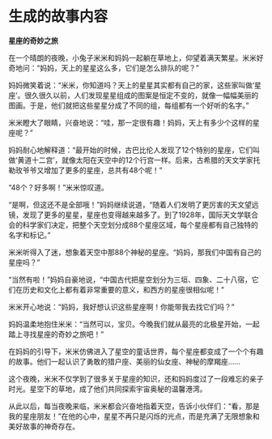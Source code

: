 # 生成的故事内容

**星座的奇妙之旅**

在一个晴朗的夜晚，小兔子米米和妈妈一起躺在草地上，仰望着满天繁星。米米好奇地问：“妈妈，天上的星星这么多，它们是怎么排队的呢？”

妈妈微笑着说：“米米，你知道吗？天上的星星其实都有自己的家，这些家叫做‘星座’。很久很久以前，人们发现星星组成的图案是恒定不变的，就像一幅幅美丽的图画。于是，他们就把这些星星分成了不同的组，每组都有一个好听的名字。”

米米瞪大了眼睛，兴奋地说：“哇，那一定很有趣！妈妈，天上有多少个这样的星座呢？”

妈妈耐心地解释道：“最开始的时候，古巴比伦人发现了12个特别的星座，它们叫做‘黄道十二宫’，就像太阳在天空中的12个行宫一样。后来，古希腊的天文学家托勒玫爷爷又增加了更多的星座，总共有48个呢！”

“48个？好多啊！”米米惊叹道。

“是啊，但这还不是全部哦！”妈妈继续说道，“随着人们发明了更厉害的天文望远镜，发现了更多的星星，星座也变得越来越多了。到了1928年，国际天文学联合会的科学家们决定，把整个天空划分成88个星座区域，每个星座都有自己独特的名字和标记。”

米米听得入了迷，想象着天空中那88个神秘的星座。“妈妈，那我们中国有自己的星座吗？”

“当然有啦！”妈妈自豪地说，“中国古代把星空划分为三垣、四象、二十八宿，它们在历史和文化上都有着非常重要的意义，和西方的星座很相似呢！”

米米开心地说：“妈妈，我好想认识这些星座啊！你能带我去找它们吗？”

妈妈温柔地抱住米米：“当然可以，宝贝。今晚我们就从最亮的北极星开始，一起踏上寻找星座的奇妙之旅吧！”

在妈妈的引导下，米米仿佛进入了星空的童话世界，每个星座都变成了一个个有趣的故事。他们一起认识了勇敢的猎户座、美丽的仙女座、神秘的摩羯座……

这个夜晚，米米不仅学到了很多关于星座的知识，还和妈妈度过了一段难忘的亲子时光。星空下的草地，成了他们共同探索宇宙奥秘的温馨港湾。

从此以后，每当夜晚来临，米米都会兴奋地指着天空，告诉小伙伴们：“看，那是我的星座朋友！”在他的心中，星星不再只是闪烁的光点，而是充满了无限想象和美好故事的神奇存在。